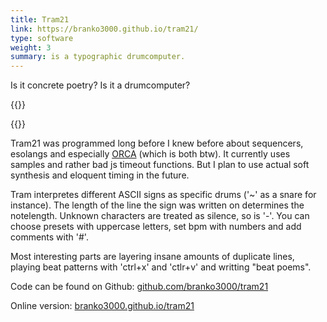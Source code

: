 ```yaml
---
title: Tram21
link: https://branko3000.github.io/tram21/
type: software
weight: 3
summary: is a typographic drumcomputer.
---
```

Is it concrete poetry? Is it a drumcomputer?

{{<img preview-1>}}

{{<img preview-2>}}

Tram21 was programmed long before I knew before about sequencers, esolangs and especially [ORCA](https://100r.co/site/orca.html) (which is both btw). It currently uses samples and rather bad js timeout functions. But I plan to use actual soft synthesis and eloquent timing in the future.

Tram interpretes different ASCII signs as specific drums ('~' as a snare for instance). The length of the line the sign was written on determines the notelength. Unknown characters are treated as silence, so is '-'. You can choose presets with uppercase letters, set bpm with numbers and add comments with '#'.

Most interesting parts are layering insane amounts of duplicate lines, playing beat patterns with 'ctrl+x' and 'ctlr+v' and writting "beat poems".

Code can be found on Github: [github.com/branko3000/tram21](https://github.com/branko3000/tram21)

Online version: [branko3000.github.io/tram21](https://branko3000.github.io/tram21/)
